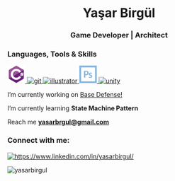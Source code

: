 <h1 align="center">Yaşar Birgül</h1>

<h3 align="center">Game Developer | Architect</h3>

<h3 align="centre">Languages, Tools & Skills</h3>

<p align="centre"> <a href="https://www.w3schools.com/cs/" target="_blank" rel="noreferrer"> <img src="https://raw.githubusercontent.com/devicons/devicon/master/icons/csharp/csharp-original.svg" alt="csharp" width="40" height="40"/> </a> <a href="https://git-scm.com/" target="_blank" rel="noreferrer"> <img src="https://www.vectorlogo.zone/logos/git-scm/git-scm-icon.svg" alt="git" width="40" height="40"/> </a> <a href="https://www.adobe.com/in/products/illustrator.html" target="_blank" rel="noreferrer"> <img src="https://www.vectorlogo.zone/logos/adobe_illustrator/adobe_illustrator-icon.svg" alt="illustrator" width="40" height="40"/> </a> <a href="https://www.photoshop.com/en" target="_blank" rel="noreferrer"> <img src="https://raw.githubusercontent.com/devicons/devicon/master/icons/photoshop/photoshop-line.svg" alt="photoshop" width="40" height="40"/> </a> <a href="https://unity.com/" target="_blank" rel="noreferrer"> <img src="https://www.vectorlogo.zone/logos/unity3d/unity3d-icon.svg" alt="unity" width="40" height="40"/> </a> </p>

I’m currently working on [Base Defense!](https://github.com/YasarBirgul/BaseDefense)

I’m currently learning **State Machine Pattern**

Reach me **yasarbrgul@gmail.com**


<h3 align="left">Connect with me:</h3>

<p align="left">
<a href="https://linkedin.com/in/https://www.linkedin.com/in/yasarbirgul/" target="blank"><img align="center" src="https://raw.githubusercontent.com/rahuldkjain/github-profile-readme-generator/master/src/images/icons/Social/linked-in-alt.svg" alt="https://www.linkedin.com/in/yasarbirgul/" height="30" width="40" /></a>
</p>


<p>&nbsp;<img align="left" src="https://github-readme-stats.vercel.app/api?username=yasarbirgul&show_icons=true&theme=tokyonight&title_color=ffbb00&text_color=ffffff&bg_color=000000&hide_border=true&locale=en" alt="yasarbirgul" /></p>
